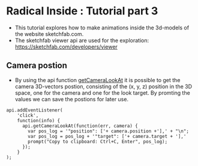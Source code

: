 # Radical Inside : Tutorial part 3

- This tutorial explores how to make animations inside the 3d-models of the website sketchfab.com.
- The sketchfab viewer api are used for the exploration: https://sketchfab.com/developers/viewer

##  Camera postion 
-  By using the api function [getCameraLookAt](https://sketchfab.com/developers/viewer/functions#api-getCameraLookAt) it is possible to get the camera 3D-vectors postion, consisting of the (x, y, z) position in the 3D space, one for the camera and one for the look target. By promting the values we can save the postions for later use. 
```
api.addEventListener(
    'click',
    function(info) {
      api.getCameraLookAt(function(err, camera) {
        var pos_log = '"position": ['+ camera.position +'],' + "\n";
        var pos_log = pos_log + '"target": ['+ camera.target + '],'
        prompt("Copy to clipboard: Ctrl+C, Enter", pos_log);
      });
    }
);
```
